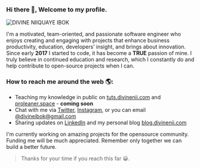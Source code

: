### Hi there 👋, Welcome to my profile.

![DIVINE NIIQUAYE IBOK](https://user-images.githubusercontent.com/53147395/115957606-fb4b7780-a4f2-11eb-8077-b676a242e060.png)

I'm a motivated, team-oriented, and passionate software engineer who enjoys creating and engaging with projects that enhance business productivity, education, developers’ insight, and brings about innovation. Since early **2017** I started to code, it has become a **TRUE** passion of mine. I truly believe in continued education and research, which I constantly do and help contribute to open-source projects when I can.

### How to reach me around the web 🌎:

- Teaching my knowledge in public on [tuts.divinenii.com](https://tuts.divienii.com) and [proleaner.space](https://prolearner.space) - **coming soon**
- Chat with me via [Twitter](https://twitter.com/SparkleKvng), [Instagram](https://www.instagram.com/sparkekvng), or you can email [@divineibok@gmail.com](mailto:divineibok@gmail.com) 
- Sharing updates on [LinkedIn](https://www.linkedin.com/in/divineniiquaye) and my personal blog [blog.divinenii.com](https://blog.divinenii.com)

I'm currently working on amazing projects for the opensource community. Funding me will be much appreciated. Remember only together we can build a better future.

> Thanks for your time if you reach this far 😀.
